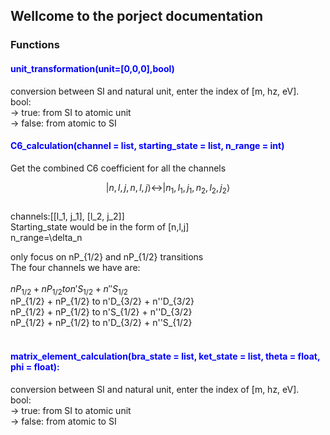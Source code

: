 
<script type="text/javascript" src="http://cdn.mathjax.org/mathjax/latest/MathJax.js?config=default"></script>
## Wellcome to the porject documentation

### Functions
#### <span style="color:blue">unit_transformation(unit=[0,0,0],bool)</span>

conversion between SI and natural unit, enter the index of [m, hz, eV]. <br>
bool:<br>
-> true: from SI to atomic unit<br>
-> false: from atomic to SI<br>


#### <span style="color:blue">C6_calculation(channel = list, starting_state = list, n_range = int)</span>
Get the combined C6 coefficient for all the channels

$$|n,l,j,n,l,j\rangle \leftrightarrow |n_1,l_1,j_1,n_2,l_2,j_2\rangle$$<br>
channels:[[l_1, j_1], [l_2, j_2]]<br>
Starting_state would be in the form of [n,l,j]<br>
n_range=\delta_n <br>

only focus on nP_{1/2} and nP_{1/2} transitions<br>
The four channels we have are:<br>
<br>
$nP_{1/2} + nP_{1/2} to n'S_{1/2} + n''S_{1/2}$<br>
nP_{1/2} + nP_{1/2} to n'D_{3/2} + n''D_{3/2}<br>
nP_{1/2} + nP_{1/2} to n'S_{1/2} + n''D_{3/2}<br>
nP_{1/2} + nP_{1/2} to n'D_{3/2} + n''S_{1/2}<br>
<br>

#### <span style="color:blue">matrix_element_calculation(bra_state = list, ket_state = list, theta = float, phi = float):</span>

conversion between SI and natural unit, enter the index of [m, hz, eV]. <br>
bool:<br>
-> true: from SI to atomic unit<br>
-> false: from atomic to SI<br>



```markdown

```

